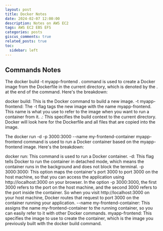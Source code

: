 ```yaml
---
layout: post
title: Docker Notes
date: 2024-02-07 12:00:00
description: Notes on AWS EC2
tags: AWS EC2 EBS EFS 
categories: posts
giscus_comments: true
related_posts: true
toc:
  sidebar: left
---
```



## Commands Notes

The docker build -t myapp-frontend . command is used to create a Docker image from the Dockerfile in the current directory, which is denoted by the . at the end of the command. Here's the breakdown:

docker build: This is the Docker command to build a new image.
-t myapp-frontend: The -t flag tags the new image with the name myapp-frontend. This name is what you use to refer to the image when you want to run a container from it.
.: This specifies the build context to the current directory. Docker will look here for the Dockerfile and all files that are copied into the image.

The docker run -d -p 3000:3000 --name my-frontend-container myapp-frontend command is used to run a Docker container based on the myapp-frontend image. Here's the breakdown:

docker run: This command is used to run a Docker container.
-d: This flag tells Docker to run the container in detached mode, which means the container runs in the background and does not block the terminal.
-p 3000:3000: This option maps the container's port 3000 to port 3000 on the host machine, so that you can access the application using http://localhost:3000 on your browser. In the option -p 3000:3000, the first 3000 refers to the port on the host machine, and the second 3000 refers to the port inside the container. So when you visit http://localhost:3000 on your host machine, Docker routes that request to port 3000 on the container running your application.
--name my-frontend-container: This assigns the name my-frontend-container to the running container, so you can easily refer to it with other Docker commands.
myapp-frontend: This specifies the image to use to create the container, which is the image you previously built with the docker build command.